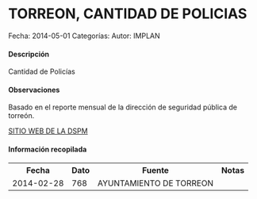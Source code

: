TORREON, CANTIDAD DE POLICIAS
=====

Fecha: 2014-05-01
Categorías: 
Autor: IMPLAN

#### Descripción

Cantidad de Policías

#### Observaciones

Basado en el reporte mensual de la dirección de seguridad pública de torreón.

[SITIO WEB DE LA DSPM](http://lapoliciadetorreon.wordpress.com)

#### Información recopilada

<table class="table table-hover table-bordered">
  <tr><th>Fecha</th><th>Dato</th><th>Fuente</th><th>Notas</th></tr>
  <tr><td>2014-02-28</td><td>768</td><td>AYUNTAMIENTO DE TORREON</td><td></td></tr>
</table>
